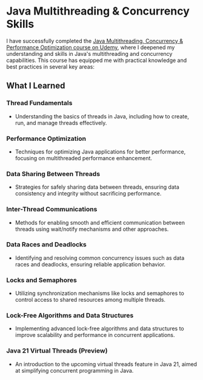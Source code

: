 # Java Multithreading & Concurrency Skills

I have successfully completed the [Java Multithreading, Concurrency & Performance Optimization course on Udemy](https://www.udemy.com/course/java-multithreading-concurrency-performance-optimization/learn/lecture/11956100#overview), where I deepened my understanding and skills in Java's multithreading and concurrency capabilities. This course has equipped me with practical knowledge and best practices in several key areas:

## What I Learned

### Thread Fundamentals
- Understanding the basics of threads in Java, including how to create, run, and manage threads effectively.

### Performance Optimization
- Techniques for optimizing Java applications for better performance, focusing on multithreaded performance enhancement.

### Data Sharing Between Threads
- Strategies for safely sharing data between threads, ensuring data consistency and integrity without sacrificing performance.

### Inter-Thread Communications
- Methods for enabling smooth and efficient communication between threads using wait/notify mechanisms and other approaches.

### Data Races and Deadlocks
- Identifying and resolving common concurrency issues such as data races and deadlocks, ensuring reliable application behavior.

### Locks and Semaphores
- Utilizing synchronization mechanisms like locks and semaphores to control access to shared resources among multiple threads.

### Lock-Free Algorithms and Data Structures
- Implementing advanced lock-free algorithms and data structures to improve scalability and performance in concurrent applications.

### Java 21 Virtual Threads (Preview)
- An introduction to the upcoming virtual threads feature in Java 21, aimed at simplifying concurrent programming in Java.
